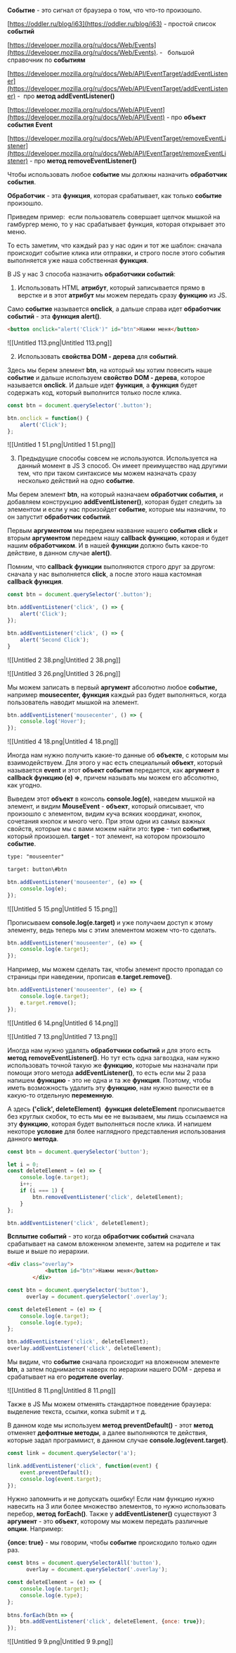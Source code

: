 **Событие** - это сигнал от браузера о том, что что-то произошло.

  

[https://oddler.ru/blog/i63](https://oddler.ru/blog/i63) - простой список **событий**

[https://developer.mozilla.org/ru/docs/Web/Events](https://developer.mozilla.org/ru/docs/Web/Events). -   большой справочник по **событиям**

[https://developer.mozilla.org/ru/docs/Web/API/EventTarget/addEventListener](https://developer.mozilla.org/ru/docs/Web/API/EventTarget/addEventListener) -  про **метод addEventListener()**

[https://developer.mozilla.org/ru/docs/Web/API/Event](https://developer.mozilla.org/ru/docs/Web/API/Event) - про **объект** **события Event**

[https://developer.mozilla.org/ru/docs/Web/API/EventTarget/removeEventListener](https://developer.mozilla.org/ru/docs/Web/API/EventTarget/removeEventListener) - про **метод removeEventListener()**

  

Чтобы использовать любое **событие** мы должны назначить **обработчик события**.

**Обработчик** - эта **функция**, которая срабатывает, как только **событие** произошло.

Приведем пример:  если пользователь совершает щелчок мышкой на гамбургер меню, то у нас срабатывает функция, которая открывает это меню.

То есть заметим, что каждый раз у нас один и тот же шаблон: сначала происходит событие клика или отправки, и строго после этого события выполняется уже наша собственная **функция**.

  

В JS у нас 3 способа назначить **обработчики событий**:

1) Использовать HTML **атрибут**, который записывается прямо в верстке и в этот **атрибут** мы можем передать сразу **функцию** из JS.

Само **событие** называется **onclick**, а дальше справа идет **обработчик событий** - эта **функция** **alert()**.

```HTML
<button onclick="alert('Click')" id="btn">Нажми меня</button>
```

![[Untitled 113.png|Untitled 113.png]]

2) Использовать **свойства DOM - дерева** для **событий**.

Здесь мы берем элемент **btn**, на который мы хотим повесить наше **событие** и дальше используем **свойство** **DOM - дерева**, которое называется **onclick**. И дальше идет **функция**, а **функция** будет содержать код, который выполнится только после клика.

```JavaScript
const btn = document.querySelector('.button');

btn.onclick = function() {
    alert('Click');
};
```

![[Untitled 1 51.png|Untitled 1 51.png]]

3) Предыдущие способы совсем не используются. Используется на данный момент в JS 3 способ. Он имеет преимущество над другими тем, что при таком синтаксисе мы можем назначать сразу несколько действий на одно **событие**.

Мы берем элемент **btn**, на который назначаем **обработчик события,** и добавляем конструкцию **addEventListener()**, которая будет следить за элементом и если у нас произойдет **событие**, которые мы назначим, то он запустит **обработчик событий**.

Первым **аргументом** мы передаем название нашего **события click** и вторым **аргументом** передаем нашу **callback функцию**, которая и будет нашим **обработчиком**. И в нашей **функции** должно быть какое-то действие, в данном случае **alert()**.

Помним, что **callback функции** выполняются строго друг за другом: сначала у нас выполняется **click**, а после этого наша кастомная **callback функция**.

```JavaScript
const btn = document.querySelector('.button');

btn.addEventListener('click', () => {
    alert('Click');
});

btn.addEventListener('click', () => {
    alert('Second Click');
}
```

![[Untitled 2 38.png|Untitled 2 38.png]]

![[Untitled 3 26.png|Untitled 3 26.png]]

Мы можем записать в первый **аргумент** абсолютно любое **событие,** например **mousecenter, функция** каждый раз будет выполняться, когда пользователь наводит мышкой на элемент.

```JavaScript
btn.addEventListener('mousecenter', () => {
    console.log('Hover');
});
```

![[Untitled 4 18.png|Untitled 4 18.png]]

Иногда нам нужно получить какие-то данные об **объекте**, с которым мы взаимодействуем. Для этого у нас есть специальный **объект**, который называется **event** и этот **объект события** передается, как **аргумент** в **callback функцию (e) =>**, причем называть мы можем его абсолютно, как угодно.

Выведем этот **объект** в консоль **console.log(e)**, наведем мышкой на элемент, и видим **MouseEvent** - **объект**, который описывает, что произошло с элементом, видим куча всяких координат, кнопок, сочетания кнопок и много чего. При этом одни из самых важных свойств, которые мы с вами можем найти это: **type** - тип **события**, который произошел. **target** - тот элемент, на котором произошло **событие**.

```HTML
type: "mouseenter"

target: button\#btn
```

```JavaScript
btn.addEventListener('mouseenter', (e) => { 
    console.log(e);
});
```

![[Untitled 5 15.png|Untitled 5 15.png]]

Прописываем **console.log(e.target)** и уже получаем доступ к этому элементу, ведь теперь мы с этим элементом можем что-то сделать.

```JavaScript
btn.addEventListener('mouseenter', (e) => { 
    console.log(e.target);
});
```

Например, мы можем сделать так, чтобы элемент просто пропадал со страницы при наведении, прописав **e.target.remove()**.

```JavaScript
btn.addEventListener('mouseenter', (e) => { 
    console.log(e.target);
    e.target.remove();
});
```

![[Untitled 6 14.png|Untitled 6 14.png]]

![[Untitled 7 13.png|Untitled 7 13.png]]

Иногда нам нужно удалять **обработчики событий** и для этого есть **метод** **removeEventListener()**. Но тут есть одна загвоздка, нам нужно использовать точной такую же **функцию**, которые мы назначали при помощи этого метода **addEventListener()**, то есть если мы 2 раза напишем **функцию** - это не одна и та же **функция**. Поэтому, чтобы иметь возможность удалить эту **функцию**, нам нужно вынести ее в какую-то отдельную **переменную**.

А здесь **('click', deleteElement)**  **функция** **deleteElement** прописывается без круглых скобок, то есть мы ее не вызываем, мы лишь ссылаемся на эту **функцию**, которая будет выполняться после клика. И напишем некоторе **условие** для более наглядного представления использования данного **метода**.

```JavaScript
const btn = document.querySelector('button');

let i = 0;
const deleteElement = (e) => {
    console.log(e.target);
    i++;
    if (i === 1) {
        btn.removeEventListener('click', deleteElement);
    }
};

btn.addEventListener('click', deleteElement);
```

**Всплытие событий** - это когда **обработчик событий** сначала срабатывает на самом вложенном элементе, затем на родителе и так выше и выше по иерархии.

```HTML
<div class="overlay">
            <button id="btn">Нажми меня</button>
        </div>
```

```JavaScript
const btn = document.querySelector('button'),
      overlay = document.querySelector('.overlay');

const deleteElement = (e) => {
    console.log(e.target);
    console.log(e.type);
};

btn.addEventListener('click', deleteElement);
overlay.addEventListener('click', deleteElement);
```

Мы видим, что **событие** сначала происходит на вложенном элементе **btn**, а затем поднимается наверх по иерархии нашего DOM - дерева и срабатывает на его **родителе** **overlay**.

![[Untitled 8 11.png|Untitled 8 11.png]]

Также в JS Мы можем отменять стандартное поведение браузера: выделение текста, ссылки, копка submit и т д.

В данном коде мы используем **метод preventDefault()** - этот **метод** отменяет **дефолтные методы**, а далее выполняются те действия, которые задал программист, в данном случае **console.log(event.target)**.

```JavaScript
const link = document.querySelector('a');

link.addEventListener('click', function(event) {
    event.preventDefault();
    console.log(event.target);
});
```

Нужно запомнить и не допускать ошибку! Если нам функцию нужно навесить на 3 или более множество элементов, то нужно использовать перебор, **метод** **forEach()**. Также у **addEventListener()** существуют 3 **аргумент** - это **объект**, которому мы можем передать различные **опции**. Например:

**{once: true}** - мы говорим, чтобы **событие** происходило только один раз.

```JavaScript
const btns = document.querySelectorAll('button'),
      overlay = document.querySelector('.overlay');

const deleteElement = (e) => {
    console.log(e.target);
    console.log(e.type);
};
      
btns.forEach(btn => {
    btn.addEventListener('click', deleteElement, {once: true});
});
```

![[Untitled 9 9.png|Untitled 9 9.png]]